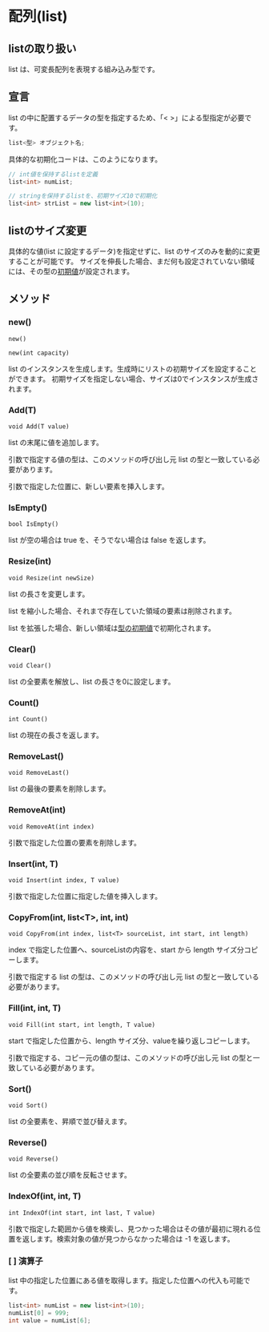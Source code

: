 # 配列(list)

## listの取り扱い

list は、可変長配列を表現する組み込み型です。

## 宣言

list の中に配置するデータの型を指定するため、「< >」による型指定が必要です。

```c#
list<型> オブジェクト名;
```

具体的な初期化コードは、このようになります。

```c#
// int値を保持するlistを定義
list<int> numList;

// stringを保持するlistを、初期サイズ10で初期化
list<int> strList = new list<int>(10);
```

## listのサイズ変更

具体的な値(list に設定するデータ)を指定せずに、list のサイズのみを動的に変更することが可能です。
サイズを伸長した場合、まだ何も設定されていない領域には、その型の[初期値](hs_var.md)が設定されます。

## メソッド

### new()

`new()`

`new(int capacity)`

list のインスタンスを生成します。生成時にリストの初期サイズを設定することができます。
初期サイズを指定しない場合、サイズは0でインスタンスが生成されます。

### Add(T)

`void Add(T value)`

list の末尾に値を追加します。

引数で指定する値の型は、このメソッドの呼び出し元 list の型と一致している必要があります。

引数で指定した位置に、新しい要素を挿入します。

### IsEmpty()

`bool IsEmpty()`

list が空の場合は true を、そうでない場合は false を返します。

### Resize(int)

`void Resize(int newSize)`

list の長さを変更します。

list を縮小した場合、それまで存在していた領域の要素は削除されます。

list を拡張した場合、新しい領域は[型の初期値](hs_var.md)で初期化されます。

### Clear()

`void Clear()`

list の全要素を解放し、list の長さを0に設定します。

### Count()

`int Count()`

list の現在の長さを返します。

### RemoveLast()

`void RemoveLast()`

list の最後の要素を削除します。

### RemoveAt(int)

`void RemoveAt(int index)`

引数で指定した位置の要素を削除します。

### Insert(int, T)

`void Insert(int index, T value)`

引数で指定した位置に指定した値を挿入します。

### CopyFrom(int, list<T\>, int, int)

`void CopyFrom(int index, list<T> sourceList, int start, int length)`

index で指定した位置へ、sourceListの内容を、start から length サイズ分コピーします。

引数で指定する list の型は、このメソッドの呼び出し元 list の型と一致している必要があります。

### Fill(int, int, T)

`void Fill(int start, int length, T value)`

start で指定した位置から、length サイズ分、valueを繰り返しコピーします。

引数で指定する、コピー元の値の型は、このメソッドの呼び出し元 list の型と一致している必要があります。

### Sort()

`void Sort()`

list の全要素を、昇順で並び替えます。

### Reverse()

`void Reverse()`

list の全要素の並び順を反転させます。

### IndexOf(int, int, T)

`int IndexOf(int start, int last, T value)`

引数で指定した範囲から値を検索し、見つかった場合はその値が最初に現れる位置を返します。検索対象の値が見つからなかった場合は -1 を返します。

### [ ] 演算子

list 中の指定した位置にある値を取得します。指定した位置への代入も可能です。

```c#
list<int> numList = new list<int>(10);
numList[0] = 999;
int value = numList[6];
```
